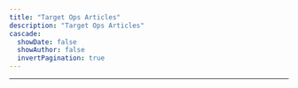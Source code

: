 ```yaml
---
title: "Target Ops Articles"
description: "Target Ops Articles"
cascade:
  showDate: false
  showAuthor: false
  invertPagination: true
---
```


---